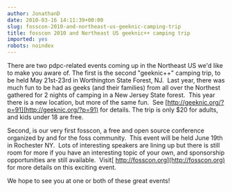 ```yaml
---
author: JonathanD
date: 2010-03-16 14:11:39+00:00
slug: fosscon-2010-and-northeast-us-geeknic-camping-trip
title: fosscon 2010 and Northeast US geeknic++ camping trip
imported: yes
robots: noindex
---
```

There are two pdpc-related events coming up in the Northeast US we'd like to make you aware of. The first is the second "geeknic++" camping trip, to be held May 21st-23rd in Worthington State Forest, NJ.  Last year, there was much fun to be had as geeks (and their families) from all over the Northest gathered for 2 nights of camping in a New Jersey State forest.  This year there is a new location, but more of the same fun.  See [http://geeknic.org/?p=91](http://geeknic.org/?p=91) for details. The trip is only $20 for adults, and kids under 18 are free.

Second, is our very first fosscon, a free and open source conference organized by and for the foss community.  This event will be held June 19th in Rochester NY.  Lots of interesting speakers are lining up but there is still room for more if you have an interesting topic of your own, and sponsorship opportunities are still available.  Visit[ http://fosscon.org](http://fosscon.org) for more details on this exciting event.

We hope to see you at one or both of these great events!
